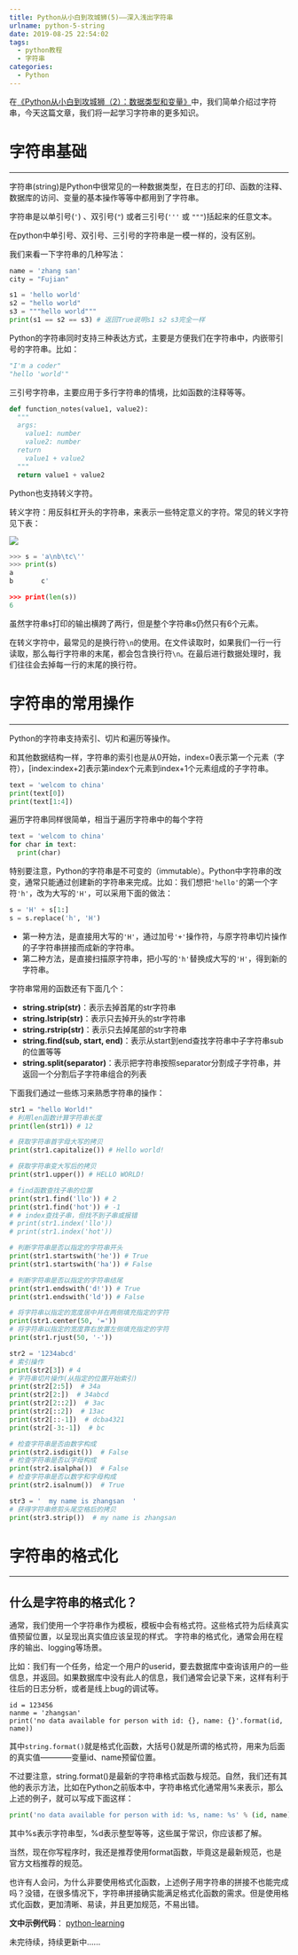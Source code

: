 ```yaml
---
title: Python从小白到攻城狮(5)——深入浅出字符串
urlname: python-5-string
date: 2019-08-25 22:54:02
tags:
  - python教程
  - 字符串
categories:
  - Python
---
```


在[《Python从小白到攻城狮（2）：数据类型和变量》](http://www.chenhanpeng.com/2019/08/06/python_series/Python从小白到攻城狮（2）：数据类型和变量/)中，我们简单介绍过字符串，今天这篇文章，我们将一起学习字符串的更多知识。

# 字符串基础
---
字符串(string)是Python中很常见的一种数据类型，在日志的打印、函数的注释、数据库的访问、变量的基本操作等等中都用到了字符串。

字符串是以单引号(`'`) 、双引号(`"`) 或者三引号(`'''` 或 `"""`)括起来的任意文本。

在python中单引号、双引号、三引号的字符串是一模一样的，没有区别。

我们来看一下字符串的几种写法：
```python
name = 'zhang san'
city = "Fujian"

s1 = 'hello world'
s2 = "hello world"
s3 = """hello world"""
print(s1 == s2 == s3) # 返回True说明s1 s2 s3完全一样
```

Python的字符串同时支持三种表达方式，主要是方便我们在字符串中，内嵌带引号的字符串。比如：
```python
"I'm a coder"
"hello 'world'"
```

三引号字符串，主要应用于多行字符串的情境，比如函数的注释等等。
```python
def function_notes(value1, value2):
  """
  args:
    value1: number
    value2: number
  return
    value1 + value2
  """
  return value1 + value2
```

Python也支持转义字符。

转义字符：用反斜杠开头的字符串，来表示一些特定意义的字符。常见的转义字符见下表：

![](/images/articles/2019/python_series/5-1.png)

```python
>>> s = 'a\nb\tc\''
>>> print(s)
a
b       c'

>>> print(len(s))
6
```

虽然字符串s打印的输出横跨了两行，但是整个字符串s仍然只有6个元素。

在转义字符中，最常见的是换行符`\n`的使用。在文件读取时，如果我们一行一行读取，那么每行字符串的末尾，都会包含换行符`\n`。在最后进行数据处理时，我们往往会去掉每一行的末尾的换行符。


# 字符串的常用操作
---
Python的字符串支持索引、切片和遍历等操作。

和其他数据结构一样，字符串的索引也是从0开始，index=0表示第一个元素（字符），[index:index+2]表示第index个元素到index+1个元素组成的子字符串。
```python
text = 'welcom to china'
print(text[0])
print(text[1:4])
```

遍历字符串同样很简单，相当于遍历字符串中的每个字符
```python
text = 'welcom to china'
for char in text:
  print(char)
```

特别要注意，Python的字符串是不可变的（immutable）。Python中字符串的改变，通常只能通过创建新的字符串来完成。比如：我们想把`'hello'`的第一个字符`'h'`，改为大写的`'H'`，可以采用下面的做法：
```python
s = 'H' + s[1:]
s = s.replace('h', 'H')
```
- 第一种方法，是直接用大写的`'H'`，通过加号`'+'`操作符，与原字符串切片操作的子字符串拼接而成新的字符串。
- 第二种方法，是直接扫描原字符串，把小写的`'h'`替换成大写的`'H'`，得到新的字符串。

字符串常用的函数还有下面几个：

- **string.strip(str)**：表示去掉首尾的str字符串
- **string.lstrip(str)**：表示只去掉开头的str字符串
- **string.rstrip(str)**：表示只去掉尾部的str字符串
- **string.find(sub, start, end)**：表示从start到end查找字符串中子字符串sub的位置等等
- **string.split(separator)**：表示把字符串按照separator分割成子字符串，并返回一个分割后子字符串组合的列表


下面我们通过一些练习来熟悉字符串的操作：
```python
str1 = "hello World!"
# 利用len函数计算字符串长度
print(len(str1)) # 12

# 获取字符串首字母大写的拷贝
print(str1.capitalize()) # Hello world!

# 获取字符串变大写后的拷贝
print(str1.upper()) # HELLO WORLD!

# find函数查找子串的位置
print(str1.find('llo')) # 2
print(str1.find('hot')) # -1
# # index查找子串，但找不到子串或报错
# print(str1.index('llo'))
# print(str1.index('hot'))

# 判断字符串是否以指定的字符串开头
print(str1.startswith('he')) # True
print(str1.startswith('ha')) # False

# 判断字符串是否以指定的字符串结尾
print(str1.endswith('d!')) # True
print(str1.endswith('ld')) # False

# 将字符串以指定的宽度居中并在两侧填充指定的字符
print(str1.center(50, '='))
# 将字符串以指定的宽度靠右放置左侧填充指定的字符
print(str1.rjust(50, '-'))

str2 = '1234abcd'
# 索引操作
print(str2[3]) # 4
# 字符串切片操作(从指定的位置开始索引)
print(str2[2:5])  # 34a
print(str2[2:])  # 34abcd
print(str2[2::2])  # 3ac
print(str2[::2])  # 13ac
print(str2[::-1])  # dcba4321
print(str2[-3:-1])  # bc

# 检查字符串是否由数字构成
print(str2.isdigit())  # False
# 检查字符串是否以字母构成
print(str2.isalpha())  # False
# 检查字符串是否以数字和字母构成
print(str2.isalnum())  # True

str3 = '  my name is zhangsan  '
# 获得字符串修剪头尾空格后的拷贝
print(str3.strip())  # my name is zhangsan
```


# 字符串的格式化
---
## 什么是字符串的格式化？
通常，我们使用一个字符串作为模板，模板中会有格式符。这些格式符为后续真实值预留位置，以呈现出真实值应该呈现的样式。
字符串的格式化，通常会用在程序的输出、logging等场景。

比如：我们有一个任务，给定一个用户的userid，要去数据库中查询该用户的一些信息，并返回。如果数据库中没有此人的信息，我们通常会记录下来，这样有利于往后的日志分析，或者是线上bug的调试等。
```
id = 123456
nanme = 'zhangsan'
print('no data available for person with id: {}, name: {}'.format(id, name))
```

其中`string.format()`就是格式化函数，大括号{}就是所谓的格式符，用来为后面的真实值————变量id、name预留位置。


不过要注意，string.format()是最新的字符串格式函数与规范。自然，我们还有其他的表示方法，比如在Python之前版本中，字符串格式化通常用%来表示，那么上述的例子，就可以写成下面这样：
```python
print('no data available for person with id: %s, name: %s' % (id, name))
```

其中%s表示字符串型，%d表示整型等等，这些属于常识，你应该都了解。

当然，现在你写程序时，我还是推荐使用format函数，毕竟这是最新规范，也是官方文档推荐的规范。

也许有人会问，为什么非要使用格式化函数，上述例子用字符串的拼接不也能完成吗？没错，在很多情况下，字符串拼接确实能满足格式化函数的需求。但是使用格式化函数，更加清晰、易读，并且更加规范，不易出错。


**文中示例代码**： [python-learning](https://github.com/HamptonChen/python-learning)

未完待续，持续更新中......